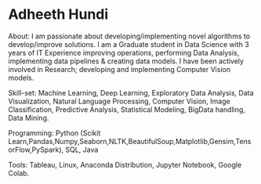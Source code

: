 # Adheeth Hundi

About: I am passionate about developing/implementing novel algorithms to develop/improve solutions. I am a Graduate student in Data Science with 3 years of IT Experience improving operations, performing Data Analysis, implementing data pipelines & creating data models. I have been actively involved in Research; developing and implementing Computer Vision models. 

Skill-set: Machine Learning, Deep Learning, Exploratory Data Analysis, Data Visualization, Natural Language Processing, Computer Vision, Image Classification, Predictive Analysis, Statistical Modeling, BigData handling, Data Mining.

Programming: Python (Scikit Learn,Pandas,Numpy,Seaborn,NLTK,BeautifulSoup,Matplotlib,Gensim,TensorFlow,PySpark), SQL, Java

Tools: Tableau, Linux, Anaconda Distribution, Jupyter Notebook, Google Colab.
